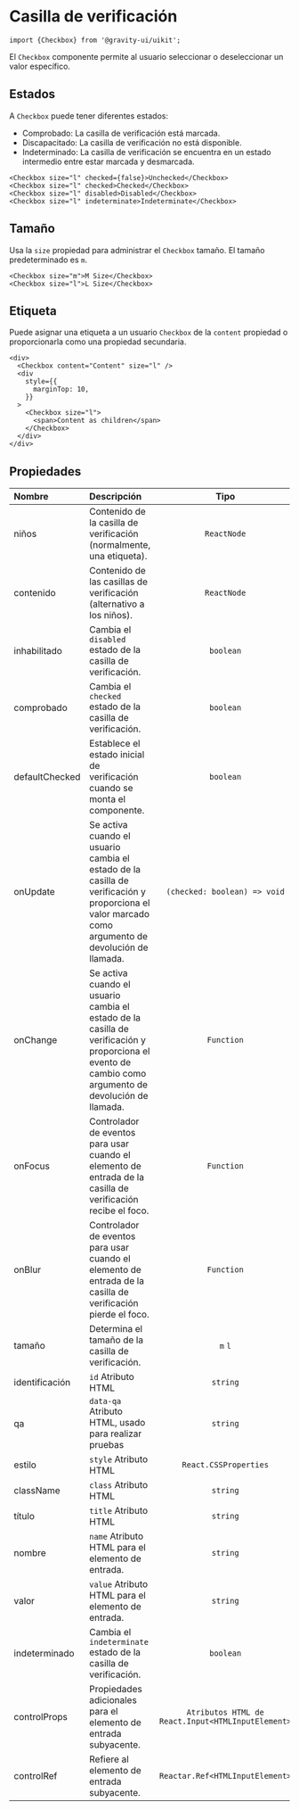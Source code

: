 <!--GITHUB_BLOCK-->

# Casilla de verificación

<!--/GITHUB_BLOCK-->

```tsx
import {Checkbox} from '@gravity-ui/uikit';
```

El `Checkbox` componente permite al usuario seleccionar o deseleccionar un valor específico.

## Estados

A `Checkbox` puede tener diferentes estados:

- Comprobado: La casilla de verificación está marcada.
- Discapacitado: La casilla de verificación no está disponible.
- Indeterminado: La casilla de verificación se encuentra en un estado intermedio entre estar marcada y desmarcada.

<!--LANDING_BLOCK

<ExampleBlock
    code={`
<Checkbox size="l" checked={false}>Unchecked</Checkbox>
<Checkbox size="l" checked>Checked</Checkbox>
<Checkbox size="l" disabled>Disabled</Checkbox>
<Checkbox size="l" indeterminate>Indeterminate</Checkbox>
`}
>
    <UIKit.Checkbox size="l" checked={false}>Unchecked</UIKit.Checkbox>
    <UIKit.Checkbox size="l" checked>Checked</UIKit.Checkbox>
    <UIKit.Checkbox size="l" disabled>Disabled</UIKit.Checkbox>
    <UIKit.Checkbox size="l" indeterminate>Indeterminate</UIKit.Checkbox>
</ExampleBlock>

LANDING_BLOCK-->

<!--GITHUB_BLOCK-->

```tsx
<Checkbox size="l" checked={false}>Unchecked</Checkbox>
<Checkbox size="l" checked>Checked</Checkbox>
<Checkbox size="l" disabled>Disabled</Checkbox>
<Checkbox size="l" indeterminate>Indeterminate</Checkbox>
```

<!--/GITHUB_BLOCK-->

## Tamaño

Usa la `size` propiedad para administrar el `Checkbox` tamaño. El tamaño predeterminado es `m`.

<!--LANDING_BLOCK

<ExampleBlock
    code={`
<Checkbox size="m">M Size</Checkbox>
<Checkbox size="l">L Size</Checkbox>
`}
>
    <UIKit.Checkbox size="m">M Size</UIKit.Checkbox>
    <UIKit.Checkbox size="l">L Size</UIKit.Checkbox>
</ExampleBlock>

LANDING_BLOCK-->

<!--GITHUB_BLOCK-->

```tsx
<Checkbox size="m">M Size</Checkbox>
<Checkbox size="l">L Size</Checkbox>
```

<!--/GITHUB_BLOCK-->

## Etiqueta

Puede asignar una etiqueta a un usuario `Checkbox` de la `content` propiedad o proporcionarla como una propiedad secundaria.

<!--LANDING_BLOCK

<ExampleBlock
    code={`
 <div>
  <Checkbox content="Content" size="l" />
  <div
      style={{
          marginTop: 10,
      }}
  >
      <Checkbox size="l">
          <span>Content as children</span>
      </Checkbox>
  </div>
</div>
`}
>
 <div>
  <UIKit.Checkbox content="Content" size="l" />
  <div
      style={{
          marginTop: 10,
      }}
  >
      <UIKit.Checkbox size="l">
          <span>Content as children</span>
      </UIKit.Checkbox>
  </div>
</div>
</ExampleBlock>

LANDING_BLOCK-->

<!--GITHUB_BLOCK-->

```tsx
<div>
  <Checkbox content="Content" size="l" />
  <div
    style={{
      marginTop: 10,
    }}
  >
    <Checkbox size="l">
      <span>Content as children</span>
    </Checkbox>
  </div>
</div>
```

<!--/GITHUB_BLOCK-->

## Propiedades

| Nombre         | Descripción                                                                                                                                           |                       Tipo                        | Predeterminado |
| :------------- | :---------------------------------------------------------------------------------------------------------------------------------------------------- | :-----------------------------------------------: | :------------: |
| niños          | Contenido de la casilla de verificación (normalmente, una etiqueta).                                                                                  |                    `ReactNode`                    |                |
| contenido      | Contenido de las casillas de verificación (alternativo a los niños).                                                                                  |                    `ReactNode`                    |                |
| inhabilitado   | Cambia el `disabled` estado de la casilla de verificación.                                                                                            |                     `boolean`                     |    `false`     |
| comprobado     | Cambia el `checked` estado de la casilla de verificación.                                                                                             |                     `boolean`                     |    `false`     |
| defaultChecked | Establece el estado inicial de verificación cuando se monta el componente.                                                                            |                     `boolean`                     |    `false`     |
| onUpdate       | Se activa cuando el usuario cambia el estado de la casilla de verificación y proporciona el valor marcado como argumento de devolución de llamada.    |           `(checked: boolean) => void`            |                |
| onChange       | Se activa cuando el usuario cambia el estado de la casilla de verificación y proporciona el evento de cambio como argumento de devolución de llamada. |                    `Function`                     |                |
| onFocus        | Controlador de eventos para usar cuando el elemento de entrada de la casilla de verificación recibe el foco.                                          |                    `Function`                     |                |
| onBlur         | Controlador de eventos para usar cuando el elemento de entrada de la casilla de verificación pierde el foco.                                          |                    `Function`                     |                |
| tamaño         | Determina el tamaño de la casilla de verificación.                                                                                                    |                      `m` `l`                      |      `m`       |
| identificación | `id` Atributo HTML                                                                                                                                    |                     `string`                      |                |
| qa             | `data-qa` Atributo HTML, usado para realizar pruebas                                                                                                  |                     `string`                      |                |
| estilo         | `style` Atributo HTML                                                                                                                                 |               `React.CSSProperties`               |                |
| className      | `class` Atributo HTML                                                                                                                                 |                     `string`                      |                |
| título         | `title` Atributo HTML                                                                                                                                 |                     `string`                      |                |
| nombre         | `name` Atributo HTML para el elemento de entrada.                                                                                                     |                     `string`                      |                |
| valor          | `value` Atributo HTML para el elemento de entrada.                                                                                                    |                     `string`                      |                |
| indeterminado  | Cambia el `indeterminate` estado de la casilla de verificación.                                                                                       |                     `boolean`                     |    `false`     |
| controlProps   | Propiedades adicionales para el elemento de entrada subyacente.                                                                                       | `Atributos HTML de React.Input<HTMLInputElement>` |                |
| controlRef     | Refiere al elemento de entrada subyacente.                                                                                                            |          `Reactar.Ref<HTMLInputElement>`          |                |

